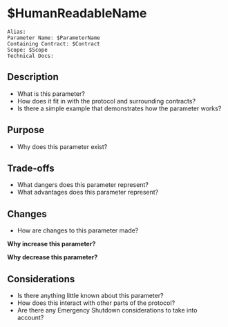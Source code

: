 # $HumanReadableName

```
Alias:
Parameter Name: $ParameterName
Containing Contract: $Contract
Scope: $Scope
Technical Docs:
```

## Description
* What is this parameter?
* How does it fit in with the protocol and surrounding contracts?
* Is there a simple example that demonstrates how the parameter works?

## Purpose
* Why does this parameter exist?

## Trade-offs
* What dangers does this parameter represent?
* What advantages does this parameter represent?

## Changes
* How are changes to this parameter made?

**Why increase this parameter?**

**Why decrease this parameter?**

## Considerations
* Is there anything little known about this parameter?
* How does this interact with other parts of the protocol?
* Are there any Emergency Shutdown considerations to take into account?
